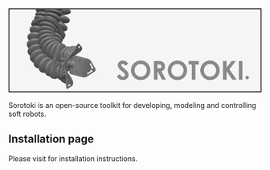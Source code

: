 <div align="center"> <img src="./bin/src/softrobot.png" width="700"> </div>

Sorotoki is an open-source toolkit for developing, modeling and controlling soft robots. 

## Installation page
Please visit  for installation instructions.
